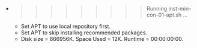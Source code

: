 * >>>>>>>>> Running inst-min-con-01-apt.sh ...
  * Set APT to use local repository first.
  * Set APT to skip installing recommended packages.
  * Disk size = 866956K. Space Used = 12K. Runtime = 00:00:00:00.
